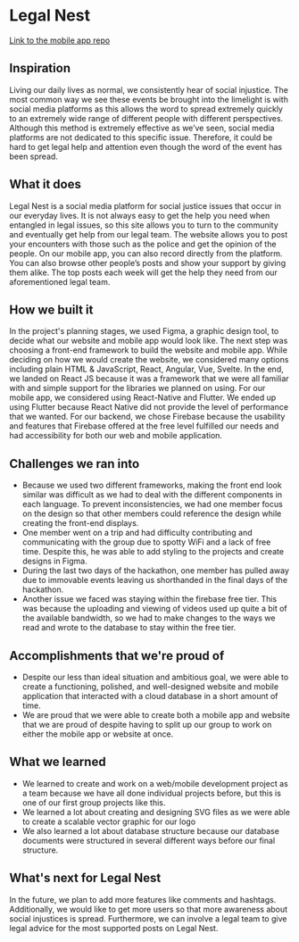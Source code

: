 # Legal Nest

[Link to the mobile app repo](https://github.com/RhinoInani/Legal_Nest_App)


## Inspiration

Living our daily lives as normal, we consistently hear of social injustice. The most common way we see these events be brought into the limelight is with social media platforms as this allows the word to spread extremely quickly to an extremely wide range of different people with different perspectives. Although this method is extremely effective as we’ve seen, social media platforms are not dedicated to this specific issue. Therefore, it could be hard to get legal help and attention even though the word of the event has been spread.

## What it does

Legal Nest is a social media platform for social justice issues that occur in our everyday lives. It is not always easy to get the help you need when entangled in legal issues, so this site allows you to turn to the community and eventually get help from our legal team. The website allows you to post your encounters with those such as the police and get the opinion of the people. On our mobile app, you can also record directly from the platform. You can also browse other people’s posts and show your support by giving them alike. The top posts each week will get the help they need from our aforementioned legal team.

## How we built it

In the project's planning stages, we used Figma, a graphic design tool, to decide what our website and mobile app would look like. The next step was choosing a front-end framework to build the website and mobile app. While deciding on how we would create the website, we considered many options including plain HTML & JavaScript, React, Angular, Vue, Svelte. In the end, we landed on React JS because it was a framework that we were all familiar with and simple support for the libraries we planned on using. For our mobile app, we considered using React-Native and Flutter. We ended up using Flutter because React Native did not provide the level of performance that we wanted. For our backend, we chose Firebase because the usability and features that Firebase offered at the free level fulfilled our needs and had accessibility for both our web and mobile application.

## Challenges we ran into

- Because we used two different frameworks, making the front end look similar was difficult as we had to deal with the different components in each language. To prevent inconsistencies, we had one member focus on the design so that other members could reference the design while creating the front-end displays.
- One member went on a trip and had difficulty contributing and communicating with the group due to spotty WiFi and a lack of free time. Despite this, he was able to add styling to the projects and create designs in Figma.
- During the last two days of the hackathon, one member has pulled away due to immovable events leaving us shorthanded in the final days of the hackathon.
- Another issue we faced was staying within the firebase free tier. This was because the uploading and viewing of videos used up quite a bit of the available bandwidth, so we had to make changes to the ways we read and wrote to the database to stay within the free tier.

## Accomplishments that we're proud of

- Despite our less than ideal situation and ambitious goal, we were able to create a functioning, polished, and well-designed website and mobile application that interacted with a cloud database in a short amount of time.
- We are proud that we were able to create both a mobile app and website that we are proud of despite having to split up our group to work on either the mobile app or website at once.

## What we learned

- We learned to create and work on a web/mobile development project as a team because we have all done individual projects before, but this is one of our first group projects like this.
- We learned a lot about creating and designing SVG files as we were able to create a scalable vector graphic for our logo
- We also learned a lot about database structure because our database documents were structured in several different ways before our final structure.

## What's next for Legal Nest
In the future, we plan to add more features like comments and hashtags. Additionally, we would like to get more users so that more awareness about social injustices is spread. Furthermore, we can involve a legal team to give legal advice for the most supported posts on Legal Nest.
